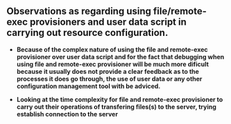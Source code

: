 ## Observations as regarding using file/remote-exec provisioners and user data script in carrying out resource configuration. ##

* **Because of the complex nature of using the file and remote-exec provisioner over user data script and for the fact that debugging when using file and remote-exec provisioner will be much more dificult because it usually does not provide a clear feedback as to the processes it does go through, the use of user data or any other configuration management tool with be adviced.**

* **Looking at the time complexity for file and remote-exec provisioner to carry out their operations of transfering files(s) to the server, trying establish connection to the server**